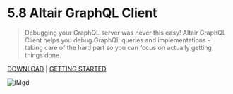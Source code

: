 # 5.8 Altair GraphQL Client

> Debugging your GraphQL server was never this easy!
Altair GraphQL Client helps you debug GraphQL queries and implementations - taking care of the hard part so you can focus on actually getting things done.

[DOWNLOAD](https://altair.sirmuel.design/#download)  |  [GETTING STARTED](https://altair.sirmuel.design/docs/)

![IMgd](https://altair.sirmuel.design/assets/img/app-shot.png)